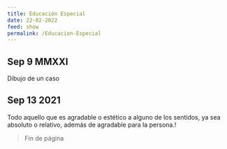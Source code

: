 ```yaml
---
title: Educación Especial
date: 22-02-2022
feed: show
permalink: /Educacion-Especial
---
```


## Sep 9 MMXXI
Dibujo de un caso

## Sep 13 2021
Todo aquello que es agradable o estético a alguno de los sentidos, ya sea absoluto o relativo, además de agradable para la persona.!

> Fin de página
